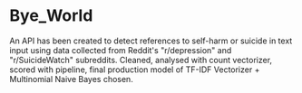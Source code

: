 # Bye_World
An API has been created to detect references to self-harm or suicide in text input using data collected from Reddit's "r/depression" and "r/SuicideWatch" subreddits. Cleaned, analysed with count vectorizer, scored with pipeline, final production model of TF-IDF Vectorizer + Multinomial Naive Bayes chosen.
